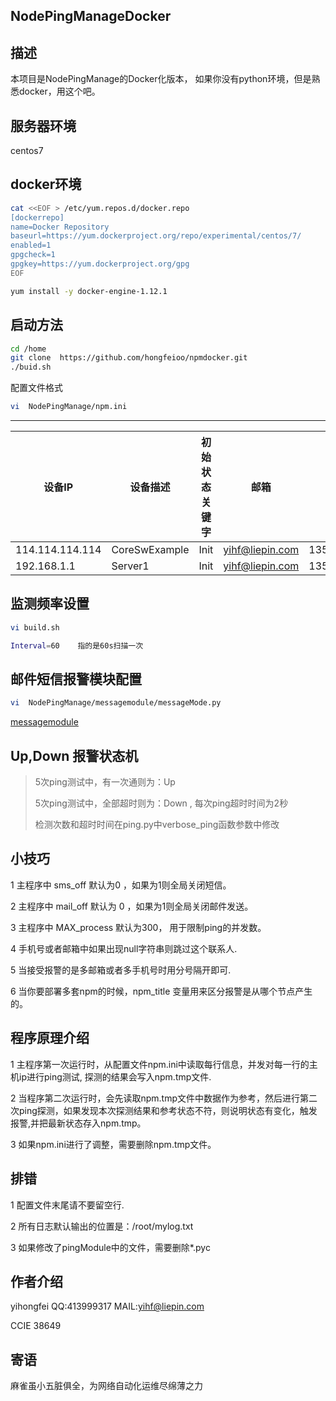 NodePingManageDocker
---------------------

描述
------------
本项目是NodePingManage的Docker化版本， 如果你没有python环境，但是熟悉docker，用这个吧。



服务器环境
------------
centos7


docker环境
-------------------
```bash
cat <<EOF > /etc/yum.repos.d/docker.repo
[dockerrepo]
name=Docker Repository
baseurl=https://yum.dockerproject.org/repo/experimental/centos/7/
enabled=1
gpgcheck=1
gpgkey=https://yum.dockerproject.org/gpg
EOF

yum install -y docker-engine-1.12.1

```

启动方法
----------------
```bash
cd /home
git clone  https://github.com/hongfeioo/npmdocker.git
./buid.sh
```


配置文件格式
```bash
vi  NodePingManage/npm.ini
```
-----------------------
| 设备IP | 设备描述|初始状态关键字|邮箱|手机号|
|-----|------|----|----|----|
|114.114.114.114|CoreSwExample|Init|yihf@liepin.com|13521161889
|192.168.1.1|Server1|Init|yihf@liepin.com|13521161889


监测频率设置
---------
```bash
vi build.sh

Interval=60    指的是60s扫描一次
```



邮件短信报警模块配置
---------------------------
```bash
vi  NodePingManage/messagemodule/messageMode.py
```
[messagemodule](https://github.com/hongfeioo/messagemodule)</p>



Up,Down 报警状态机
--------------
>  5次ping测试中，有一次通则为：Up </p>
>  5次ping测试中，全部超时则为：Down , 每次ping超时时间为2秒</p>
>  检测次数和超时时间在ping.py中verbose_ping函数参数中修改 </p>



小技巧
-----------
1   主程序中  sms_off 默认为0 ，如果为1则全局关闭短信。  </p>
2   主程序中  mail_off 默认为 0 ，如果为1则全局关闭邮件发送。  </p>
3   主程序中  MAX_process 默认为300， 用于限制ping的并发数。  </p>
4   手机号或者邮箱中如果出现null字符串则跳过这个联系人. </p>
5   当接受报警的是多邮箱或者多手机号时用分号隔开即可. </p>
6   当你要部署多套npm的时候，npm_title 变量用来区分报警是从哪个节点产生的。</p>

程序原理介绍
---------
1  主程序第一次运行时，从配置文件npm.ini中读取每行信息，并发对每一行的主机ip进行ping测试, 探测的结果会写入npm.tmp文件.</p>
2  当程序第二次运行时，会先读取npm.tmp文件中数据作为参考，然后进行第二次ping探测，如果发现本次探测结果和参考状态不符，则说明状态有变化，触发报警,并把最新状态存入npm.tmp。</p>
3  如果npm.ini进行了调整，需要删除npm.tmp文件。

排错 
------
1   配置文件末尾请不要留空行.</p>
2   所有日志默认输出的位置是：/root/mylog.txt  </p>
3   如果修改了pingModule中的文件，需要删除*.pyc  </p>


作者介绍
----------
yihongfei  QQ:413999317   MAIL:yihf@liepin.com

CCIE 38649


寄语
------
麻雀虽小五脏俱全，为网络自动化运维尽绵薄之力 </p>



